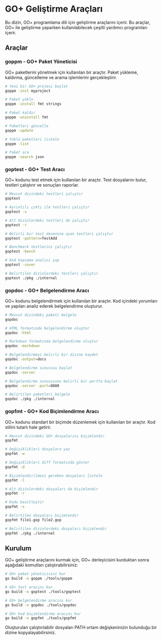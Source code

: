 # GO+ Geliştirme Araçları

Bu dizin, GO+ programlama dili için geliştirme araçlarını içerir. Bu araçlar, GO+ ile geliştirme yaparken kullanılabilecek çeşitli yardımcı programları içerir.

## Araçlar

### goppm - GO+ Paket Yöneticisi

GO+ paketlerini yönetmek için kullanılan bir araçtır. Paket yükleme, kaldırma, güncelleme ve arama işlemlerini gerçekleştirir.

```bash
# Yeni bir GO+ projesi başlat
goppm -init myproject

# Paket yükle
goppm -install fmt strings

# Paket kaldır
goppm -uninstall fmt

# Paketleri güncelle
goppm -update

# Yüklü paketleri listele
goppm -list

# Paket ara
goppm -search json
```

### goptest - GO+ Test Aracı

GO+ kodunu test etmek için kullanılan bir araçtır. Test dosyalarını bulur, testleri çalıştırır ve sonuçları raporlar.

```bash
# Mevcut dizindeki testleri çalıştır
goptest

# Ayrıntılı çıktı ile testleri çalıştır
goptest -v

# Alt dizinlerdeki testleri de çalıştır
goptest -r

# Belirli bir test desenine uyan testleri çalıştır
goptest -pattern=TestAdd

# Benchmark testlerini çalıştır
goptest -bench

# Kod kapsama analizi yap
goptest -cover

# Belirtilen dizinlerdeki testleri çalıştır
goptest ./pkg ./internal
```

### gopdoc - GO+ Belgelendirme Aracı

GO+ kodunu belgelendirmek için kullanılan bir araçtır. Kod içindeki yorumları ve yapıları analiz ederek belgelendirme oluşturur.

```bash
# Mevcut dizindeki paketi belgele
gopdoc

# HTML formatında belgelendirme oluştur
gopdoc -html

# Markdown formatında belgelendirme oluştur
gopdoc -markdown

# Belgelendirmeyi belirli bir dizine kaydet
gopdoc -output=docs

# Belgelendirme sunucusu başlat
gopdoc -server

# Belgelendirme sunucusunu belirli bir portta başlat
gopdoc -server -port=8080

# Belirtilen paketleri belgele
gopdoc ./pkg ./internal
```

### gopfmt - GO+ Kod Biçimlendirme Aracı

GO+ kodunu standart bir biçimde düzenlemek için kullanılan bir araçtır. Kod stilini tutarlı hale getirir.

```bash
# Mevcut dizindeki GO+ dosyalarını biçimlendir
gopfmt

# Değişiklikleri dosyalara yaz
gopfmt -w

# Değişiklikleri diff formatında göster
gopfmt -d

# Biçimlendirilmesi gereken dosyaları listele
gopfmt -l

# Alt dizinlerdeki dosyaları da biçimlendir
gopfmt -r

# Kodu basitleştir
gopfmt -s

# Belirtilen dosyaları biçimlendir
gopfmt file1.gop file2.gop

# Belirtilen dizinlerdeki dosyaları biçimlendir
gopfmt ./pkg ./internal
```

## Kurulum

GO+ geliştirme araçlarını kurmak için, GO+ derleyicisini kurduktan sonra aşağıdaki komutları çalıştırabilirsiniz:

```bash
# GO+ paket yöneticisini kur
go build -o goppm ./tools/goppm

# GO+ test aracını kur
go build -o goptest ./tools/goptest

# GO+ belgelendirme aracını kur
go build -o gopdoc ./tools/gopdoc

# GO+ kod biçimlendirme aracını kur
go build -o gopfmt ./tools/gopfmt
```

Oluşturulan çalıştırılabilir dosyaları PATH ortam değişkeninizin bulunduğu bir dizine kopyalayabilirsiniz.